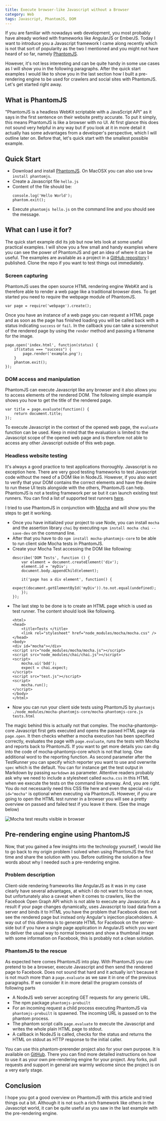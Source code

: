 ```yaml
---
title: Execute browser-like Javascript without a Browser
category: Web
tags: Javascript, PhantomJS, DOM
---
```


If you are familiar with nowadays web development, you most probably have already 
worked with frameworks like AngularJS or EmberJS. Today I want to introduce you a Javascript framework I came along recently which is not that sort of popularity as the two I mentioned
and you might not have heard of so far, namely <a href="http://phantomjs.org/" title="PhantomJS Website" target="_blank">PhantomJS</a>.
<!--more-->
However, it's not less interesting and can be quite handy in some use cases as I will show you in the following paragraphs.
After the quick start examples I would like to show you in the last section how I built a pre-rendering engine to be used 
for crawlers and social sites with PhantomJS. Let's get started right away.

## What is PhantomJS
"PhantomJS is a headless WebKit scriptable with a JavaScript API" as it says in the first sentence on their website pretty 
accurate. To put it simply, this means PhantomJS is like a browser with no UI. At first glance this does not sound very
helpful in any way but if you look at it in more detail it actually has some advantages from a developer's perspective,
which I will outline later on. Before that, let's quick start with the smallest possible example.

## Quick Start

* Download and install <a href="http://phantomjs.org/download.html" title="PhantomJS Download" target="_blank">PhantomJS</a>.
  On MacOSX you can also use `brew install phantomjs`.
* Create a Javascript file `hello.js`
* Content of the file should be:
  ```
  console.log('Hello World');
  phantom.exit();
  ```
* Execute `phantomjs hello.js` on the command line and you should see the message.
  
## What can I use it for?
The quick start example did its job but now lets look at some useful practical examples. 
I will show you a few small and handy examples where you can see the power of PhantomJS and get an idea of where
it can be useful. The examples are available as a project in a [GitHub repository](https://github.com/ratzi199/phantomjs-examples) I published.
Clone the repo if you want to test things out immediately.

### Screen capturing
PhantomJS uses the open source HTML rendering engine WebKit and is therefore able to render a web page like a traditional browser does.
To get started you need to require the webpage module of PhantomJS. 
 
`var page = require('webpage').create();`

Once you have an instance of a web page you can request a HTML page and as soon as the page has finished loading you will 
be called back with a status indicating `success` or `fail`. In the callback you can take a screenshot of the rendered page 
by using the `render` method and passing a filename for the image. 

```
page.open('index.html', function(status) {
    if(status === "success") {
        page.render('example.png');
    }
    phantom.exit();
});
```

### DOM access and manipulation
PhantomJS can execute Javascript like any browser and it also allows you to access elements of the rendered DOM.
The following simple example shows you how to get the title of the rendered page.

```
var title = page.evaluate(function() {
    return document.title;
});
```

To execute Javascript in the context of the opened web page, the `evaluate` function can be used.
Keep in mind that the evaluation is limited to the Javascript scope of the opened web page and is therefore not able to
access any other Javascript outside of this web page. 

### Headless website testing
It's always a good practice to test applications thoroughly. Javascript is no exception here.
There are very good testing frameworks to test Javascript code without the need of a DOM like in NodeJS.
However, if you also want to verify that your DOM contains the correct elements and have the desire to run these UI tests
alongside with the others, PhantomJS can help. PhantomJS is not a testing framework per se but it can launch existing test runners.
You can find a list of supported test runners <a href="http://phantomjs.org/headless-testing.html" title="PhantomJS Headless Testing" target="_blank">here</a>.

I tried to use PhantomJS in conjunction with <a href="https://mochajs.org/" title="Mocha JS" target="_blank">Mocha</a> and will show you the steps to get it working.

* Once you have initialized your project to use Node, you can install `mocha` and the assertion library `chai` by
  executing `npm install mocha chai --save-dev` on the command line.
* After that you have to do `npm install mocha-phantomjs-core` to be able to run client side Mocha tests in PhantomJS.
* Create your Mocha Test accessing the DOM like following:
  ```
  describe('DOM Tests', function () {
      var element = document.createElement('div');
      element.id = 'myDiv';
      document.body.appendChild(element);
  
      it('page has a div element', function() {
          expect(document.getElementById('myDiv')).to.not.equal(undefined);
      });
  });
  ```
* The last step to be done is to create an HTML page which is used as test runner.
  The content should look like following. 
  ```
  <html>
  <head>
      <title>Tests </title>
      <link rel="stylesheet" href="node_modules/mocha/mocha.css" />
  </head>
  <body>
  <div id="mocha"></div>
  <script src="node_modules/mocha/mocha.js"></script>
  <script src="node_modules/chai/chai.js"></script>
  <script>
      mocha.ui('bdd');
      expect = chai.expect;
  </script>
  <script src="test.js"></script>
  <script>
      mocha.run();
  </script>
  </body>
  </html>
  ```
* Now you can run your client side tests using PhantomJS by `phantomjs ./node_modules/mocha-phantomjs-core/mocha-phantomjs-core.js tests.html`

The magic behind this is actually not that complex. The mocha-phantomjs-core Javascript first gets executed
and opens the passed HTML page via `page.open`. It then checks whether a mocha execution has been specified correctly,
evaluates the page with `page.evaluate`, runs the tests with Mocha and reports back to PhantomJS.
If you want to get more details you can dig into the code of mocha-phantomjs-core which is not that long.
One additional word to the reporting function. As second parameter after the TestRunner you can specify which reporter you
want to use and overwrite `spec` which is the default. You can for instance get the test output in Markdown by passing
`markdown` as parameter. Attentive readers probably ask why we need to include a stylesheet called `mocha.css` in this HTML
when we execute the tests on the command line anyway. And, you are right. You do not necessarily need this CSS file here
and even the special `<div id="mocha"` is optional when executing via PhantomJS. However, if you are going to open the HTML
test runner in a browser you will see a pretty overview on passed and failed test if you leave it there. (See the image below)

![Mocha test results visible in browser]({{site.baseurl}}/assets/img/2017-08-18/mocha-phantomjs.png)

## Pre-rendering engine using PhantomJS
Now, that you gained a few insights into the technology yourself, I would like to go back to my origin problem I solved when 
using PhantomJS the first time and share the solution with you. Before outlining the solution a few words about why I needed such a pre-rendering engine.

### Problem description
Client-side rendering frameworks like AngularJS as it was in my case clearly have several advantages, at which I do not 
want to focus on now, but unfortunately also a caveat when it comes to crawlers,
like the Facebook Open Graph API which is not able to execute any Javascript.
As a result if your page changes dynamically, uses Javascript to load data from a server and binds it to HTML you have the problem
that Facebook does not see the rendered page but instead only Angular's injection placeholders. 
A way out of this dilemma is to generate HTML for Facebook on the server-side but if you have a single page application in AngularJS
which you want to deliver the usual way to normal browsers and show a thumbnail image with some information on Facebook,
this is probably not a clean solution. 

### PhantomJS to the rescue
As expected here comes PhantomJS into play. With PhantomJS you can pretend to be a browser,
execute Javascript and then send the rendered page to Facebook. Does not sound that hard and it actually isn't because it is not much more than
a `page.evaluate` as we saw it in one of the previous paragraphs. 
If we consider it in more detail the program consists of following parts

* A NodeJS web server accepting GET requests for any generic URL.
* The npm package `phantomjs-prebuilt`
* For an incoming request a child process executing PhantomJS via `phantomjs-prebuilt` is spawned.
  The incoming URL is passed on to the phantom process.
* The phantom script calls `page.evaluate` to execute the Javascript and writes the whole plain HTML page to stdout.
* A callback in NodeJS is called, checks for the status and returns the HTML on stdout as HTTP response to the initial caller.   
  
You can use this phantom-prerender project also for your own purpose. It is available on <a href="https://github.com/ratzi199/phantom-prerender" title="phantom-prerender" target="_blank">GitHub</a>.
There you can find more detailed instructions on how to use it as your own pre-rendering engine for your project.
Any forks, pull requests and support in general are warmly welcome since the project is on a very early stage.

## Conclusion
I hope you got a good overview on PhantomJS with this article and tried things out a bit.
Although it is not such a rich framework like others in the Javascript world, it can be quite useful
as you saw in the last example with the pre-rendering engine. 
 
